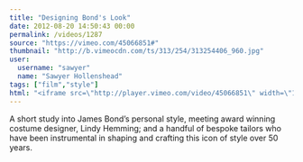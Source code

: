 ```yaml
---
title: "Designing Bond's Look"
date: 2012-08-20 14:50:43 00:00
permalink: /videos/1287
source: "https://vimeo.com/45066851#"
thumbnail: "http://b.vimeocdn.com/ts/313/254/313254406_960.jpg"
user:
  username: "sawyer"
  name: "Sawyer Hollenshead"
tags: ["film","style"]
html: "<iframe src=\"http://player.vimeo.com/video/45066851\" width=\"1280\" height=\"720\" frameborder=\"0\" webkitAllowFullScreen mozallowfullscreen allowFullScreen></iframe>"
---
```


A short study into James Bond’s personal style, meeting award winning costume designer, Lindy Hemming; and a handful of bespoke tailors who have been instrumental in shaping and crafting this icon of style over 50 years.